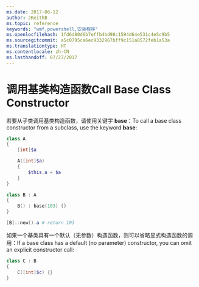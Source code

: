 ```yaml
---
ms.date: 2017-06-12
author: JKeithB
ms.topic: reference
keywords: "wmf,powershell,安装程序"
ms.openlocfilehash: 1fd6d80d6b7effb4bd98c1594d64e531c4e5c9b5
ms.sourcegitcommit: a5c0795ca6ec9332967bff9c151a8572feb1a53a
ms.translationtype: HT
ms.contentlocale: zh-CN
ms.lasthandoff: 07/27/2017
---
```

# <a name="call-base-class-constructor"></a><span data-ttu-id="7c13f-102">调用基类构造函数</span><span class="sxs-lookup"><span data-stu-id="7c13f-102">Call Base Class Constructor</span></span>

<span data-ttu-id="7c13f-103">若要从子类调用基类构造函数，请使用关键字 **base**：</span><span class="sxs-lookup"><span data-stu-id="7c13f-103">To call a base class constructor from a subclass, use the keyword **base**:</span></span>

```powershell
class A 
{
    [int]$a

    A([int]$a)
    {
        $this.a = $a
    }
}

class B : A
{
    B() : base(103) {}
}

[B]::new().a # return 103
```

<span data-ttu-id="7c13f-104">如果一个基类具有一个默认（无参数）构造函数，则可以省略显式构造函数的调用：</span><span class="sxs-lookup"><span data-stu-id="7c13f-104">If a base class has a default (no parameter) constructor, you can omit an explicit constructor call:</span></span>

```powershell
class C : B
{
    C([int]$c) {}
}
```


